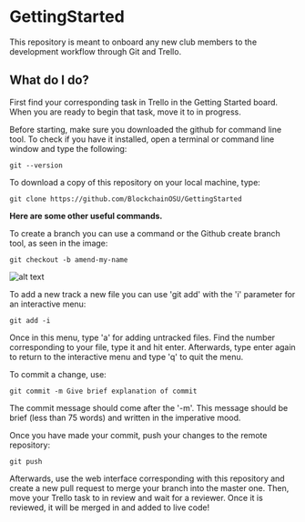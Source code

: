 # GettingStarted
This repository is meant to onboard any new club members to the development workflow through Git and Trello.

## What do I do?
First find your corresponding task in Trello in the Getting Started board. When you are ready to begin that task, move it to in progress.

Before starting, make sure you downloaded the github for command line tool. To
check if you have it installed, open a terminal or command line window and type
the following:
```
git --version
```

To download a copy of this repository on your local machine, type:
```
git clone https://github.com/BlockchainOSU/GettingStarted
```

**Here are some other useful commands.**

To create a branch you can use a command or the Github create branch tool,
as seen in the image:
```
git checkout -b amend-my-name
```

![alt text](https://i.imgur.com/stIU8hW.png "Create new branch")

To add a new track a new file you can use 'git add' with the 'i' parameter
for an interactive menu:
```
git add -i
```
Once in this menu, type 'a' for adding untracked files. Find the number corresponding
to your file, type it and hit enter. Afterwards, type enter again to return to
the interactive menu and type 'q' to quit the menu.

To commit a change, use:
```
git commit -m Give brief explanation of commit
```
The commit message should come after the '-m'. This message should be brief
(less than 75 words) and written in the imperative mood.

Once you have made your commit, push your changes to the remote repository:
```
git push
```

Afterwards, use the web interface corresponding with this repository and create
a new pull request to merge your branch into the master one. Then, move your
Trello task to in review and wait for a reviewer. Once it is reviewed,
it will be merged in and added to live code!
